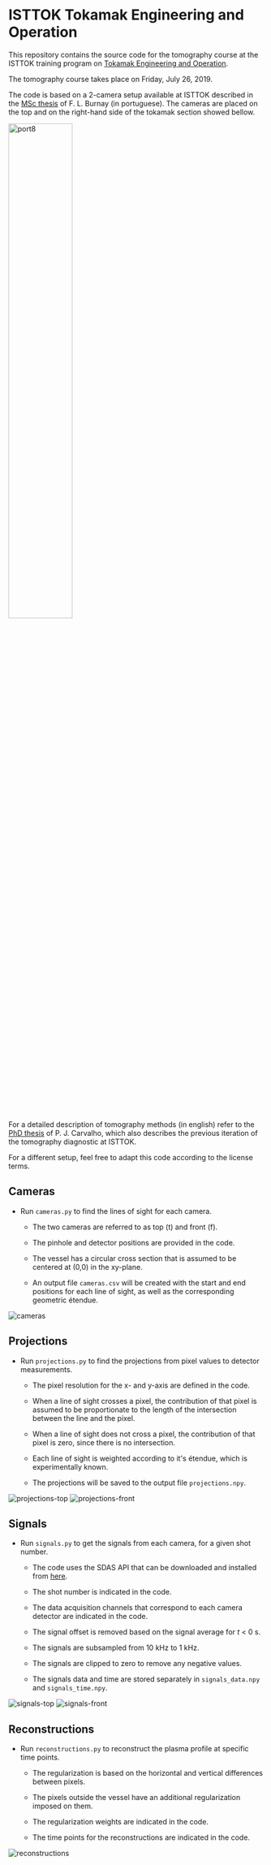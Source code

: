 # ISTTOK Tokamak Engineering and Operation

This repository contains the source code for the tomography course at the ISTTOK training program on [Tokamak Engineering and Operation](https://isttok.tecnico.ulisboa.pt/~isttok.daemon/index.php?title=Training).

The tomography course takes place on Friday, July 26, 2019.

The code is based on a 2-camera setup available at ISTTOK described in the [MSc thesis](https://fenix.tecnico.ulisboa.pt/downloadFile/563345090414094/Dissertacao.pdf) of F. L. Burnay (in portuguese). The cameras are placed on the top and on the right-hand side of the tokamak section showed bellow. 

<img src="https://raw.githubusercontent.com/Europium-152/isttok-tomography-2019/master/images/port8.PNG" width="50%" alt="port8">

For a detailed description of tomography methods (in english) refer to the [PhD thesis](http://bibliotecas.utl.pt/cgi-bin/koha/opac-detail.pl?biblionumber=428085) of P. J. Carvalho, which also describes the previous iteration of the tomography diagnostic at ISTTOK.

For a different setup, feel free to adapt this code according to the license terms.

## Cameras

- Run `cameras.py` to find the lines of sight for each camera.

    - The two cameras are referred to as top (t) and front (f).

    - The pinhole and detector positions are provided in the code.
    
    - The vessel has a circular cross section that is assumed to be centered at (0,0) in the xy-plane.
    
    - An output file `cameras.csv` will be created with the start and end positions for each line of sight, as well as the corresponding geometric étendue. 
    
![cameras](https://raw.githubusercontent.com/Europium-152/isttok-tomography-2019/master/images/cameras.png)

## Projections

- Run `projections.py` to find the projections from pixel values to detector measurements.

    - The pixel resolution for the x- and y-axis are defined in the code.
    
    - When a line of sight crosses a pixel, the contribution of that pixel is assumed to be proportionate to the length of the intersection between the line and the pixel.
    
    - When a line of sight does not cross a pixel, the contribution of that pixel is zero, since there is no intersection.
    
    - Each line of sight is weighted according to it's étendue, which is experimentally known.

    - The projections will be saved to the output file `projections.npy`.

![projections-top](https://raw.githubusercontent.com/Europium-152/isttok-tomography-2019/master/images/projections-top.png)
![projections-front](https://raw.githubusercontent.com/Europium-152/isttok-tomography-2019/master/images/projections-front.png)

## Signals

- Run `signals.py` to get the signals from each camera, for a given shot number.

    - The code uses the SDAS API that can be downloaded and installed from [here](http://metis.ipfn.ist.utl.pt/CODAC/IPFN_Software/SDAS/Access/Python).
    
    - The shot number is indicated in the code.
    
    - The data acquisition channels that correspond to each camera detector are indicated in the code.
    
    - The signal offset is removed based on the signal average for _t_ < 0 s.
    
    - The signals are subsampled from 10 kHz to 1 kHz.
    
    - The signals are clipped to zero to remove any negative values.
    
    - The signals data and time are stored separately in `signals_data.npy` and `signals_time.npy`.
    
![signals-top](https://raw.githubusercontent.com/Europium-152/isttok-tomography-2019/master/images/signals-top.png)
![signals-front](https://raw.githubusercontent.com/Europium-152/isttok-tomography-2019/master/images/signals-front.png)

## Reconstructions

- Run `reconstructions.py` to reconstruct the plasma profile at specific time points.

    - The regularization is based on the horizontal and vertical differences between pixels.
    
    - The pixels outside the vessel have an additional regularization imposed on them.

    - The regularization weights are indicated in the code.
    
    - The time points for the reconstructions are indicated in the code.
    
![reconstructions](https://raw.githubusercontent.com/Europium-152/isttok-tomography-2019/master/images/reconstructions.png)
